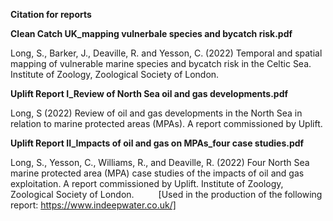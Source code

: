 **Citation for reports**

**Clean Catch UK_mapping vulnerbale species and bycatch risk.pdf**

Long, S., Barker, J., Deaville, R. and Yesson, C. (2022) Temporal and spatial mapping of vulnerable marine species and bycatch risk in the Celtic Sea. Institute of Zoology, Zoological Society of London.

**Uplift Report I_Review of North Sea oil and gas developments.pdf**

Long, S (2022) Review of oil and gas developments in the North Sea in relation to marine protected areas (MPAs). A report commissioned by Uplift.

**Uplift Report II_Impacts of oil and gas on MPAs_four case studies.pdf**

Long, S., Yesson, C., Williams, R., and Deaville, R. (2022) Four North Sea marine protected area (MPA) case studies of the impacts of oil and gas exploitation. A report commissioned by Uplift. Institute of Zoology, Zoological Society of London.
     [Used in the production of the following report:  https://www.indeepwater.co.uk/]
